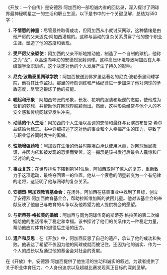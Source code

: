 《开放：一个自传》是安德烈·阿加西的一部坦诚内省的回忆录，深入探讨了网球界最神秘明星之一的生活和职业生涯。以下是书中的十个关键见解，总结为550字：

1. **不情愿的神童**：尽管最终取得成功，但阿加西从小就讨厌网球，这种情绪是由他严厉的父亲迈克·阿加西灌输的。这种与运动的复杂关系贯穿了他的整个职业生涯，塑造了他的态度和表现。

2. **受严厉父亲驱使**：阿加西的父亲不断地推动他，制造了一个自制的球机，他称之为“龙”，以高速向年幼的安德烈发射网球。这种高压环境导致阿加西在九年级辍学全职训练，这个决定对他的个人发展产生了持久的影响。

3. **尼克·波勒泰里网球学院**：阿加西被送到佛罗里达著名的尼克·波勒泰里网球学院，他将其比作监狱。那里的苛刻训练和严格纪律进一步加深了他对网球的矛盾态度，尽管这锻炼了他的技能。

4. **崛起和形象**：阿加西夸张的形象，长发、花哨的服装和叛逆的态度，使他成为营销的梦想，并帮助他在网球界脱颖而出。然而，这种形象经常与他个人的不安全感和传统网球界发生冲突。

5. **动荡的个人生活**：阿加西的个人生活以高调的恋情和最终与女演员布鲁克·希尔兹结婚为标志。书中详细描述了这对他的事业和个人幸福产生的压力，导致了与职业低谷同时发生的离婚。

6. **性能增强药物**：阿加西在生活的低谷时期坦白承认使用冰毒，对网球当局撒谎，并因内疚和被发现的恐惧而受苦。这一揭示是该书发行后最令人震惊和广泛讨论的之一。

7. **事业复苏**：在世界排名下降到第141位后，阿加西取得了惊人的复苏，重新致力于这项运动，最终夺回第一的位置。他从一个疲惫的明星转变为一个有纪律的老将，这证明了他与网球的复杂关系。

8. **安德烈·阿加西教育基金会**：在场外，阿加西在慈善事业中找到了目标，创立了安德烈·阿加西教育基金会，帮助拉斯维加斯的贫困儿童。他对该基金会的奉献反映了他自己与教育的斗争以及他希望为他人提供机会的愿望。

9. **与斯蒂芬·格拉芙的婚姻**：阿加西与同为网球传奇的斯蒂芬·格拉芙的第二次婚姻给他的生活带来了稳定和幸福。该书探讨了他们的关系作为一种稳定力量，帮助他应对体育和退役后生活的压力。

10. **遗产和反思**：在《开放》中，阿加西反思了自己的遗产，承认了他的成功和失败。他表达了希望不仅因为他的网球成就而被记住，还因为他的诚实、作为一个人的成长以及通过他的基金会对社会的贡献。

在《开放》中，安德烈·阿加西提供了他生活的生动和诚实的叙述，为读者提供了关于职业体育压力、个人身份追求以及超越比赛发现真正目标的深刻见解。